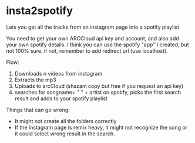 # insta2spotify


Lets you get all the tracks from an instagram page into a spotify playlist

You need to get your own ARCCloud api key and account, and also add your own spotify details. I think you can use the spotify "app" I created, but not 100% sure. if not, remember to add redirect url (use localhost).  

Flow:
1. Downloads n videos from instagram
2. Extracts the mp3
3. Uploads to arcCloud (shazam copy but free if you request an api key)
4. searches for songname+ " " + artist on spotify, picks the first search result and adds to your spotify playlist


Things that can go wrong:
- It might not create all the folders correctly
- If the instagram page is remix heavy, it might not recognize the song or it could select wrong result in the search. 



